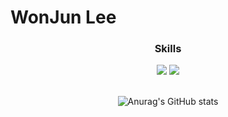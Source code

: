 # WonJun Lee



<div align=center>

  
  ### Skills

  <img src="https://img.shields.io/badge/Python-3776AB?style=for-the-badge&logo=Python&logoColor=white">
  <img src="https://img.shields.io/badge/C++-00599C?style=for-the-badge&logo=Python&logoColor=white">
  <br/><br/>

  ![Anurag's GitHub stats](https://github-readme-stats.vercel.app/api?username=velpegor&show_icons=true&theme=radical)
</div>

